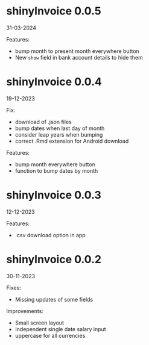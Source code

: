# shinyInvoice 0.0.5

31-03-2024

Features:

- bump month to present month everywhere button
- New `show` field in bank account details to hide them

# shinyInvoice 0.0.4

19-12-2023

Fix:

- download of .json files
- bump dates when last day of month
- consider leap years when bumping
- correct .Rmd extension for Android download

Features:

- bump month everywhere button
- function to bump dates by month

# shinyInvoice 0.0.3

12-12-2023

Features:

- .csv download option in app

# shinyInvoice 0.0.2

30-11-2023

Fixes:

- Missing updates of some fields

Improvements:

- Small screen layout
- Independent single date salary input
- uppercase for all currencies
